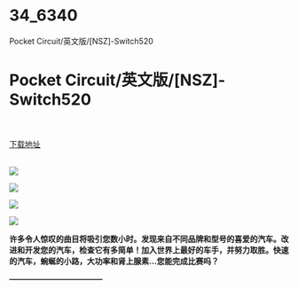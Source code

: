 # 34_6340
Pocket Circuit/英文版/[NSZ]-Switch520
# Pocket Circuit/英文版/[NSZ]-Switch520
 <br/></br>
[下载地址](https://www.switch520.cc/article/6340 "下载地址")
<br/></br>

<p><span><strong><img src="https://www.switch520.cc/muke_img/upload_art_editor_20200927-1_d28379e3c1a1967e27e719f54e79dd36.jpg"></strong></span></p>
<p><span><strong><img src="https://www.switch520.cc/muke_img/upload_art_editor_20200927-1_84b5a51e699908e3e65eaf4a24227cf3.jpg"></strong></span></p>
<p><span><strong><img src="https://www.switch520.cc/muke_img/upload_art_editor_20200927-1_e9399245efb751e86fc8578aa571e8f1.jpg"></strong></span></p>
<p><span><strong><img src="https://www.switch520.cc/muke_img/upload_art_editor_20200927-1_bf2943890e05e36bd8faa632fbea94e0.jpg"></strong></span></p>
<p></p>
<p><span><strong>许多令人惊叹的曲目将吸引您数小时。发现来自不同品牌和型号的喜爱的汽车。改进和开发您的汽车，检查它有多简单！加入世界上最好的车手，并努力取胜。快速的汽车，蜿蜒的小路，大功率和肾上腺素…您能完成比赛吗？</strong></span></p>
<p><span><strong>————————————</strong></span></p>
